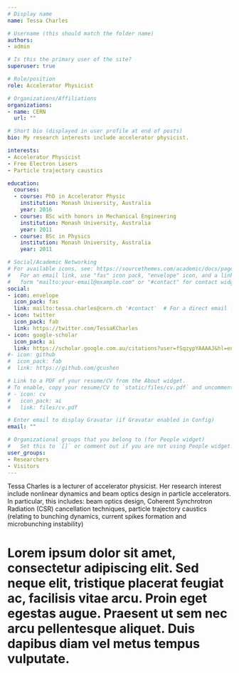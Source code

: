 ```yaml
---
# Display name
name: Tessa Charles

# Username (this should match the folder name)
authors:
- admin

# Is this the primary user of the site?
superuser: true

# Role/position
role: Accelerator Physicist

# Organizations/Affiliations
organizations:
- name: CERN
  url: ""

# Short bio (displayed in user profile at end of posts)
bio: My research interests include accelerator physicist.

interests:
- Accelerator Physicist
- Free Electron Lasers
- Particle trajectory caustics

education:
  courses:
  - course: PhD in Accelerator Physic
    institution: Monash University, Australia
    year: 2016
  - course: BSc with honors in Mechanical Engineering
    institution: Monash University, Australia
    year: 2011
  - course: BSc in Physics
    institution: Monash University, Australia
    year: 2011

# Social/Academic Networking
# For available icons, see: https://sourcethemes.com/academic/docs/page-builder/#icons
#   For an email link, use "fas" icon pack, "envelope" icon, and a link in the
#   form "mailto:your-email@example.com" or "#contact" for contact widget.
social:
- icon: envelope
  icon_pack: fas
  link: mailto:tessa.charles@cern.ch '#contact'  # For a direct email link, use "mailto:tessa.charles@cern.ch".
- icon: twitter
  icon_pack: fab
  link: https://twitter.com/TessaKCharles
- icon: google-scholar
  icon_pack: ai
  link: https://scholar.google.com.au/citations?user=fSqzypYAAAAJ&hl=en
#- icon: github
#  icon_pack: fab
#  link: https://github.com/gcushen

# Link to a PDF of your resume/CV from the About widget.
# To enable, copy your resume/CV to `static/files/cv.pdf` and uncomment the lines below.
# - icon: cv
#   icon_pack: ai
#   link: files/cv.pdf

# Enter email to display Gravatar (if Gravatar enabled in Config)
email: ""

# Organizational groups that you belong to (for People widget)
#   Set this to `[]` or comment out if you are not using People widget.
user_groups:
- Researchers
- Visitors
---
```


Tessa Charles is a lecturer of accelerator physicist. 
Her research interest include nonlinear dynamics and beam optics design in particle accelerators.
In particular, this includes: beam optics design, Coherent Synchrotron Radiation (CSR) 
cancellation techniques,
particle trajectory caustics (relating to bunching dynamics, current spikes formation and 
microbunching instability) 

# Lorem ipsum dolor sit amet, consectetur adipiscing elit. Sed neque elit, tristique placerat feugiat ac, facilisis vitae arcu. Proin eget egestas augue. Praesent ut sem nec arcu pellentesque aliquet. Duis dapibus diam vel metus tempus vulputate.
